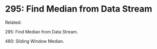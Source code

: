 # 295: Find Median from Data Stream

Related: 

295: Find Median from Data Stream.

480: Sliding Window Median.